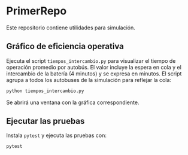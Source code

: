 # PrimerRepo

Este repositorio contiene utilidades para simulación.

## Gráfico de eficiencia operativa

Ejecuta el script `tiempos_intercambio.py` para visualizar el tiempo de
operación promedio por autobús. El valor incluye la espera en cola y el
intercambio de la batería (4 minutos) y se expresa en minutos. El script
agrupa a todos los autobuses de la simulación para reflejar la cola:

```bash
python tiempos_intercambio.py
```

Se abrirá una ventana con la gráfica correspondiente.

## Ejecutar las pruebas

Instala `pytest` y ejecuta las pruebas con:

```bash
pytest
```
